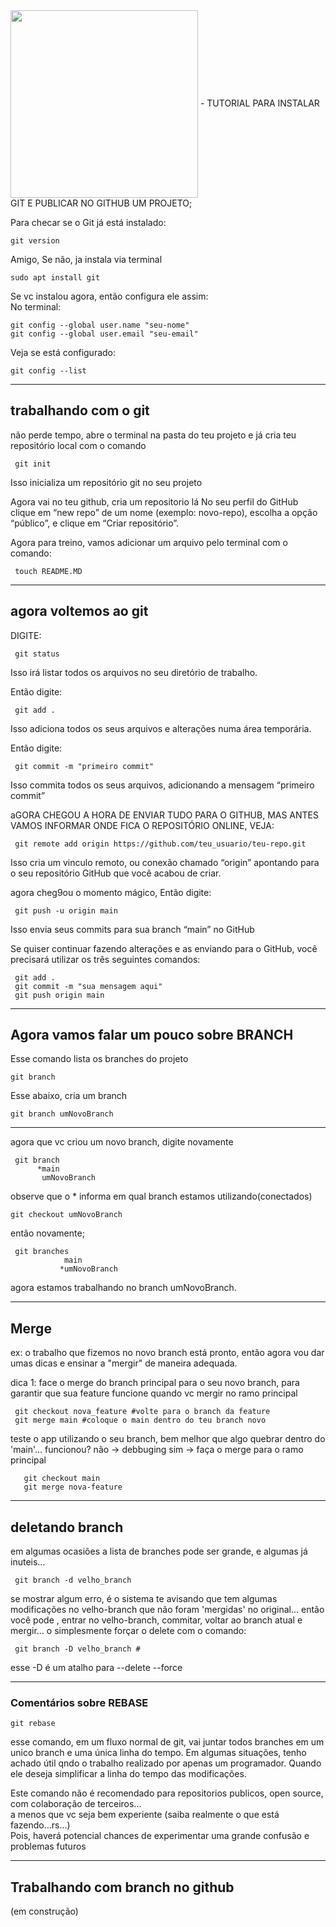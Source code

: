 
<div>
<img align="center" width="300" src="https://pngimg.com/uploads/github/github_PNG15.png" >
 -  TUTORIAL PARA INSTALAR GIT E PUBLICAR NO GITHUB UM PROJETO;  
</div>

Para checar se o Git já está instalado:

    git version
    
Amigo, Se não, ja instala via terminal 
  
    sudo apt install git
    
Se vc instalou agora, então configura ele assim:  
No terminal:


    git config --global user.name "seu-nome"
    git config --global user.email "seu-email"

Veja se está configurado:

    git config --list    
    

---------------------------------
    
## trabalhando com o git

não perde tempo, abre o terminal na pasta do teu projeto e já cria teu repositório local com o comando  

     git init
      
 Isso inicializa um repositório git no seu projeto  
 
Agora vai no teu github, cria um repositorio lá
No seu perfil do GitHub clique em “new repo” de um nome (exemplo: novo-repo), escolha a opção “público”, e clique em “Criar repositório”.


Agora para treino, vamos adicionar um arquivo pelo terminal com o comando: 

     touch README.MD

----------

## agora voltemos ao git
DIGITE: 
     
     git status

Isso irá listar todos os arquivos no seu diretório de trabalho.


Então digite:

     git add .

Isso adiciona todos os seus arquivos e alterações numa área temporária.

Então digite:

     git commit -m "primeiro commit"

Isso commita todos os seus arquivos, adicionando a mensagem “primeiro commit”

aGORA CHEGOU A HORA DE ENVIAR TUDO PARA O GITHUB, MAS ANTES VAMOS INFORMAR ONDE FICA O REPOSITÓRIO ONLINE, VEJA:

     git remote add origin https://github.com/teu_usuario/teu-repo.git

Isso cria um vinculo remoto, ou conexão chamado “origin” apontando para o seu repositório GitHub que você acabou de criar.

agora cheg9ou o momento mágico, Então digite:

     git push -u origin main

Isso envia seus commits para sua branch “main” no GitHub



Se quiser continuar fazendo alterações e as enviando para o GitHub, você precisará utilizar os três seguintes comandos:

     git add .
     git commit -m "sua mensagem aqui"
     git push origin main

-----------

## Agora vamos falar um pouco sobre BRANCH

Esse comando lista os branches do projeto

    git branch
    
Esse abaixo, cria um branch
    
    git branch umNovoBranch  
    
 
-----------------------------

agora que vc criou um novo branch, digite novamente
     
     git branch
          *main  
           umNovoBranch
 
observe que o * informa em  qual branch estamos utilizando(conectados)




    git checkout umNovoBranch

então novamente;
     
     git branches
                main
               *umNovoBranch
               
 
agora estamos trabalhando no branch umNovoBranch.


----------

## Merge
ex: o trabalho que fizemos no novo branch está pronto, então agora vou dar umas dicas e ensinar a "mergir" de maneira adequada.

dica 1:
face o merge do branch principal para o seu novo branch, para garantir que sua feature funcione quando vc mergir no ramo principal

     git checkout nova_feature #volte para o branch da feature
     git merge main #coloque o main dentro do teu branch novo

teste o app utilizando o seu branch, bem melhor que algo quebrar dentro do 'main'...
funcionou?
não -> debbuging
sim -> faça o merge para o ramo principal
      
       git checkout main
       git merge nova-feature
       
--------
## deletando branch
em algumas ocasiões a lista de branches pode ser grande, e algumas já inuteis... 

     git branch -d velho_branch
se mostrar algum erro, é o sistema te avisando que tem algumas modificações no velho-branch que não foram 'mergidas' no original...
então você pode , entrar no velho-branch, commitar, voltar ao branch atual e mergir... o simplesmente forçar o delete com o comando:

     git branch -D velho_branch # 
     
esse -D é um atalho para --delete --force


-------------------------
### Comentários sobre REBASE

    git rebase
    
esse comando, em um fluxo normal de git, vai juntar todos branches em um unico branch e uma única linha do tempo. 
Em algumas situações, tenho achado útil qndo o trabalho realizado por apenas um programador. Quando ele deseja simplificar a linha do tempo das modificações.  
  
Este comando não é recomendado para repositorios publicos, open source, com colaboração de terceiros...  
a menos que vc seja bem experiente (saiba realmente o que está fazendo...rs...)  
Pois, haverá potencial chances de experimentar uma grande confusão e problemas futuros


--------------------
## Trabalhando com branch no github
(em construção)

